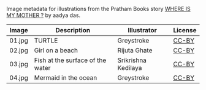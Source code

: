 Image metadata for illustrations from the Pratham Books story [WHERE IS MY MOTHER ?](https://storyweaver.org.in/stories/2142-where-is-my-mother) by aadya das.

Image | Description | Illustrator | License
----- | ----------- | ----------- | -------
01.jpg | TURTLE | Greystroke | [CC-BY](https://creativecommons.org/licenses/by/4.0/)
02.jpg | Girl on a beach | Rijuta Ghate | [CC-BY](https://creativecommons.org/licenses/by/4.0/)
03.jpg | Fish at the surface of the water | Srikrishna Kedilaya | [CC-BY](https://creativecommons.org/licenses/by/4.0/)
04.jpg | Mermaid in the ocean | Greystroke | [CC-BY](https://creativecommons.org/licenses/by/4.0/)